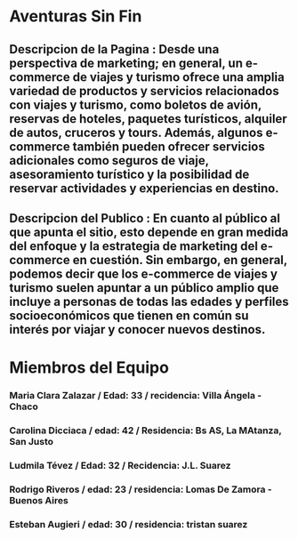# Aventuras Sin Fin 

## Descripcion de la Pagina : Desde una perspectiva de marketing; en general, un e-commerce de viajes y turismo ofrece una amplia variedad de productos y servicios relacionados con viajes y turismo, como boletos de avión, reservas de hoteles, paquetes turísticos, alquiler de autos, cruceros y tours. Además, algunos e-commerce también pueden ofrecer servicios adicionales como seguros de viaje, asesoramiento turístico y la posibilidad de reservar actividades y experiencias en destino.

## Descripcion del Publico : En cuanto al público al que apunta el sitio, esto depende en gran medida del enfoque y la estrategia de marketing del e-commerce en cuestión. Sin embargo, en general, podemos decir que los e-commerce de viajes y turismo suelen apuntar a un público amplio que incluye a personas de todas las edades y perfiles socioeconómicos que tienen en común su interés por viajar y conocer nuevos destinos.

# Miembros del Equipo 
### Maria Clara Zalazar / Edad: 33 / recidencia: Villa Ángela - Chaco 
### Carolina Dicciaca / edad: 42 / Residencia: Bs AS, La MAtanza, San Justo 
### Ludmila Tévez / Edad: 32 / Recidencia: J.L. Suarez
### Rodrigo Riveros / edad: 23 / residencia: Lomas De Zamora - Buenos Aires
### Esteban Augieri / edad: 30 / residencia: tristan suarez